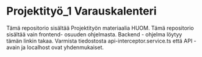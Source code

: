 # Projektityö_1 Varauskalenteri
Tämä repositorio sisältää Projektityön materiaalia
HUOM. Tämä repositorio sisältää vain frontend- osuuden ohjelmasta. Backend - ohjelma löytyy tämän linkin takaa.
Varmista tiedostosta api-interceptor.service.ts että API - avain ja localhost ovat yhdenmukaiset.
